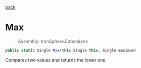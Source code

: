 ﻿

[back](/IronSphere.Extensions/types/FloatExtension)

# Max

> Assembly: IronSphere.Extensions

```csharp
public static Single Max(this Single this, Single maximum)
```

Compares two values and returns the lower one

 
